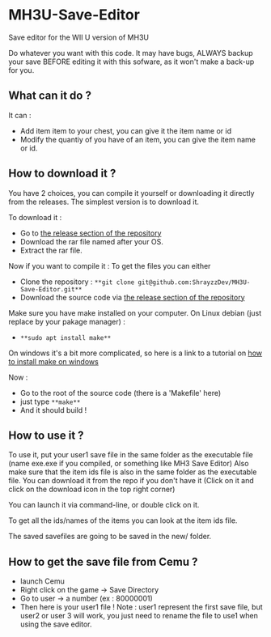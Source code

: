 # MH3U-Save-Editor

Save editor for the WII U version of MH3U

Do whatever you want with this code.
It may have bugs, ALWAYS backup your save BEFORE editing it with this sofware, as it won't make a back-up for you.

## What can it do ?

It can :

- Add item item to your chest, you can give it the item name or id
- Modify the quantiy of you have of an item, you can give the item name or id.

## How to download it ?

You have 2 choices, you can compile it yourself or downloading it directly from the releases.
The simplest version is to download it.

To download it :

- Go to [the release section of the repository](https://github.com/ShrayzzDev/MH3U-Save-Editor/releases/latest)
- Download the rar file named after your OS.
- Extract the rar file.

Now if you want to compile it :
To get the files you can either

- Clone the repository : `**git clone git@github.com:ShrayzzDev/MH3U-Save-Editor.git**`  
- Download the source code via [the release section of the repository](https://github.com/ShrayzzDev/MH3U-Save-Editor/releases/latest)

Make sure you have make installed on your computer.
On Linux debian (just replace by your pakage manager) :

- `**sudo apt install make**`

On windows it's a bit more complicated, so here is a link to a tutorial on [how to install make on windows](https://stackoverflow.com/questions/32127524/how-to-install-and-use-make-in-windows)

Now :

- Go to the root of the source code (there is a 'Makefile' here)
- just type `**make**`
- And it should build !

## How to use it ?

To use it, put your user1 save file in the same folder as the executable file (name exe.exe if you compiled, or something like MH3 Save Editor)
Also make sure that the item ids file is also in the same folder as the executable file. You can download it from the repo if you don't have it (Click on it and click on the download icon in the top right corner)

You can launch it via command-line, or double click on it.

To get all the ids/names of the items you can look at the item ids file.

The saved savefiles are going to be saved in the new/ folder.

## How to get the save file from Cemu ?

- launch Cemu
- Right click on the game -> Save Directory
- Go to user -> a number (ex : 80000001)
- Then here is your user1 file !
Note : user1 represent the first save file, but user2 or user 3 will work, you just need to rename the file to use1 when using the save editor.

